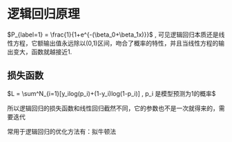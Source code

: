# 逻辑回归原理

$P_{label=1} = \frac{1}{1+e^{-(\beta_0+\beta_1x)}}$ , 可见逻辑回归本质还是线性方程，它额输出值永远除以(0,1)区间，吻合了概率的特性，并且当线性方程的输出变大，函数就越接近1.

## 损失函数

$L = \sum^N_{i=1}[y_ilog(p_i)+(1-y_i)log(1-p_i)] , p_i 是模型预测为1的概率$

所以逻辑回归的损失函数和线性回归截然不同，它的参数也不是一次就得来的，需要迭代

常用于逻辑回归的优化方法有：拟牛顿法

